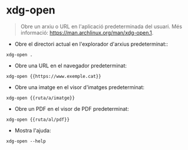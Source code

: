 # xdg-open

> Obre un arxiu o URL en l'aplicació predeterminada del usuari.
> Més informació: <https://man.archlinux.org/man/xdg-open.1>.

- Obre el directori actual en l'explorador d'arxius predeterminat::

`xdg-open .`

- Obre una URL en el navegador predeterminat:

`xdg-open {{https://www.exemple.cat}}`

- Obre una imatge en el visor d'imatges predeterminat:

`xdg-open {{ruta/a/imatge}}`

- Obre un PDF en el visor de PDF predeterminat:

`xdg-open {{ruta/al/pdf}}`

- Mostra l'ajuda:

`xdg-open --help`
